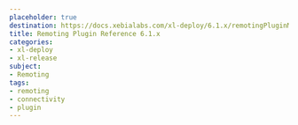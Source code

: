 ```yaml
---
placeholder: true
destination: https://docs.xebialabs.com/xl-deploy/6.1.x/remotingPluginManual.html
title: Remoting Plugin Reference 6.1.x
categories:
- xl-deploy
- xl-release
subject:
- Remoting
tags:
- remoting
- connectivity
- plugin
---
```

